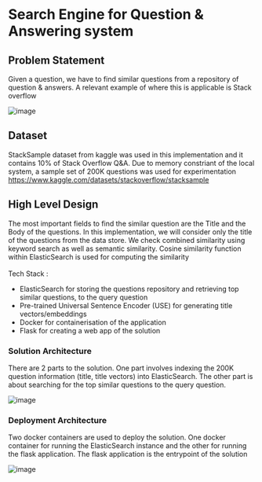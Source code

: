 # Search Engine for Question & Answering system
## Problem Statement
Given a question, we have to find similar questions from a repository of question & answers. A relevant example of where this is applicable is Stack overflow

![image](https://user-images.githubusercontent.com/89654615/201689740-9fe362ff-282b-4f08-a09e-ba355f3f4b87.png)

## Dataset
StackSample dataset from kaggle was used in this implementation and it contains 10% of Stack Overflow Q&A. Due to memory constriant of the local system, a sample set of 200K questions was used for experimentation
https://www.kaggle.com/datasets/stackoverflow/stacksample



## High Level Design
The most important fields to find the similar question are the Title and the Body of the questions. In this implementation, we will consider only the title of the questions from the data store. We check combined similarity using keyword search as well as semantic similarity. Cosine similarity function within ElasticSearch is used for computing the similarity<br/>  
Tech Stack :
  - ElasticSearch for storing the questions repository and retrieving top similar questions, to the query question
  - Pre-trained Universal Sentence Encoder (USE) for generating title vectors/embeddings
  - Docker for containerisation of the application  
  - Flask for creating a web app of the solution

### Solution Architecture 
There are 2 parts to the solution. One part involves indexing the 200K question information (title, title vectors) into ElasticSearch. The other part is about searching for the top similar questions to the query question.

![image](https://user-images.githubusercontent.com/89654615/201850777-d8902ceb-2b1a-4adf-b59c-eae291019ceb.png)

### Deployment Architecture 

Two docker containers are used to deploy the solution. One docker container for running the ElasticSearch instance and the other for running the flask application. The flask application is the entrypoint of the solution

![image](https://user-images.githubusercontent.com/89654615/201852392-876c1cd9-d147-430b-98ea-aa95321f3dba.png)




